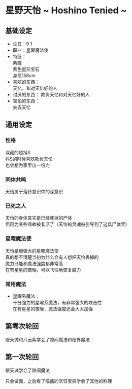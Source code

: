 # 星野天怡 ~ Hoshino Tenied ~ 

## 基础设定

* 生日：9 1
* 职业：星曜魔法使
* 特征：  
  紫瞳  
  紫色星形宝石  
  身高158cm  
* 喜欢的东西：  
  天忆，和对天忆好的人  
* 讨厌的东西：
  欺负天忆和对天忆好的人  
* 害怕的东西：  
  失去天忆  

## 通用设定

### 性格

深藏的超抖S  
抖S的时候喜欢欺负天忆  
也会想为家里出一份力  

### 同体共鸣

天怡属于落铃意识中的深意识  

### 已死之人

天怡的身体其实是已经死掉的尸体  
但因为某些缘故被复活了（天怡的灵魂被引导到了这具尸体里）  

### 星曜魔法使

天怡是很强大的星曜魔法使  
真的想不清楚当初为什么会有人想把天怡丢掉的  
魔力储能和魔法强度都非常高  
在有星星的夜晚，可以飞快地恢复魔力  

### 常用魔法

* 星曜系魔法：  
  十分强力的星曜系魔法，有非常强大的攻击性  
  在有星星的夜晚，魔法强度还会大大加强  

## 第零次轮回

跟天诚和八云紫学会了隙间魔法和结界魔法  

## 第一次轮回

跟天诚学会了隙间魔法

只会做面，之后看了喵酱的烹饪宝典学会了其他的料理